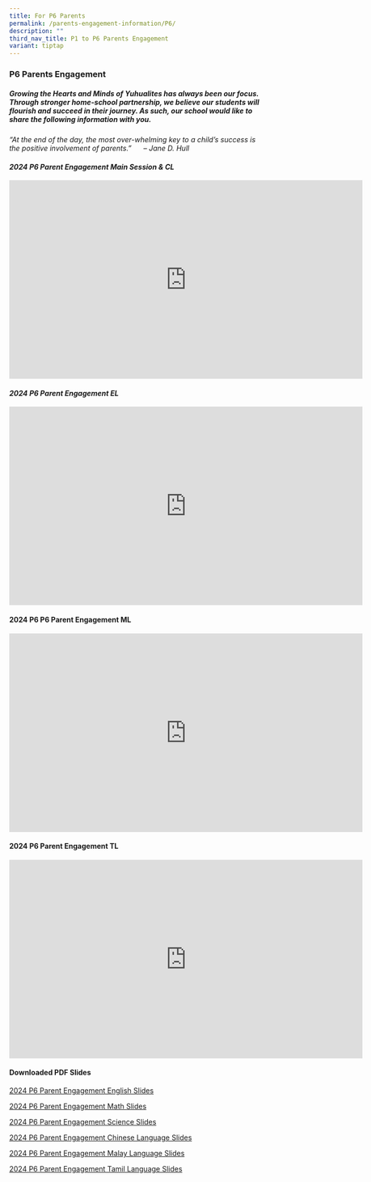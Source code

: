 ```yaml
---
title: For P6 Parents
permalink: /parents-engagement-information/P6/
description: ""
third_nav_title: P1 to P6 Parents Engagement
variant: tiptap
---
```

<h3>P6 Parents Engagement</h3>
<h5>Growing the Hearts and Minds of Yuhualites has always been our focus. Through stronger home-school partnership, we believe our students will flourish and succeed in their journey. As such, our school would like to share the following information with you.</h5>
<p><em>“At the end of the day, the most over-whelming key to a child’s success is the positive involvement of parents.”&nbsp; &nbsp; &nbsp; – Jane D. Hull</em>
</p>
<h4><strong><em>2024 P6 Parent Engagement Main Session &amp; CL</em></strong></h4>
<div class="iframe-wrapper">
<iframe height="393" width="699" allowfullscreen="true" frameborder="0" src="https://www.youtube.com/embed/JIQykJTV0sU?si=-_sbgI8Ue-TS2dTT"></iframe>
</div>
<h4><strong><em>2024 P6 Parent Engagement EL</em></strong></h4>
<div class="iframe-wrapper">
<iframe height="393" width="699" allowfullscreen="true" frameborder="0" src="https://www.youtube.com/embed/qcQyalbks_8?si=NUPQDeeaR0ERIsb8"></iframe>
</div>
<h4><strong>2024 P6 P6 Parent Engagement ML</strong></h4>
<div class="iframe-wrapper">
<iframe height="393" width="699" allowfullscreen="true" frameborder="0" src="https://www.youtube.com/embed/j9Ui9zSnUJQ?si=A7U6nfBkgyFRC9u0"></iframe>
</div>
<h4><strong>2024 P6 Parent Engagement TL</strong></h4>
<div class="iframe-wrapper">
<iframe height="393" width="699" allowfullscreen="true" frameborder="0" src="https://www.youtube.com/embed/yfqbsHoGcMU?si=SJM0BYeW6oKYBZf4"></iframe>
</div>
<p></p>
<h4>Downloaded PDF Slides</h4>
<p><a href="/files/_TO_UPLOAD_IN_ADDITION_TO_VID__2024_P6_Parents_Engagement_slides_EL.pdf" rel="noopener noreferrer nofollow" target="_blank">2024 P6 Parent Engagement English Slides</a>
</p>
<p><a href="/files/Parent Engagement 2024/2024_P6_Parent_Engagement_MA.pdf" rel="noopener noreferrer nofollow" target="_blank">2024 P6 Parent Engagement Math Slides</a>
</p>
<p><a href="/files/Parent Engagement 2024/2024_P6_Parent_Engagement_SC.pdf" rel="noopener noreferrer nofollow" target="_blank">2024 P6 Parent Engagement Science Slides</a>
</p>
<p><a href="/files/Parent Engagement 2024/2024_P6_Parent_Engagement_CL.pdf" rel="noopener noreferrer nofollow" target="_blank">2024 P6 Parent Engagement Chinese Language Slides</a>
</p>
<p><a href="/files/Parent Engagement 2024/2024_P6_Parent_Engagement_ML.pdf" rel="noopener noreferrer nofollow" target="_blank">2024 P6 Parent Engagement Malay Language Slides</a>
</p>
<p><a href="/files/Parent Engagement 2024/2024_P6_Parent_Engagement_TL.pdf" rel="noopener noreferrer nofollow" target="_blank">2024 P6 Parent Engagement Tamil Language Slides</a>
</p>
<p></p>
<p></p>
<p></p>